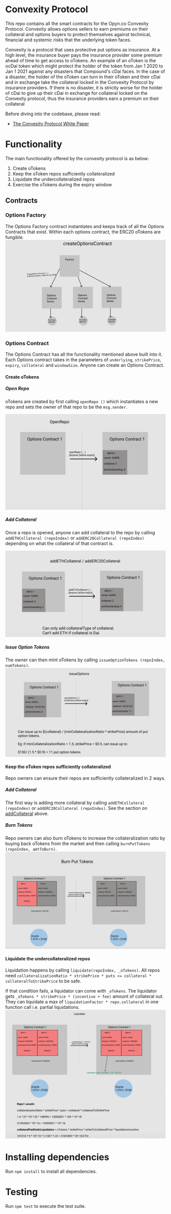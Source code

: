 # Convexity Protocol

This repo contains all the smart contracts for the Opyn.co Convexity Protocol. Convexity allows options sellers to earn premiums on their collateral and options buyers to protect themselves against technical, financial and systemic risks that the underlying token faces. 

Convexity is a protocol that uses protective put options as insurance. At a high level, the insurance buyer pays the insurance provider some premium ahead of time to get access to oTokens. An example of an oToken is the ocDai token which might protect the holder of the token from Jan 1 2020 to Jan 1 2021 against any disasters that Compound's cDai faces. In the case of a disaster, the holder of the oToken can turn in their oToken and their cDai and in exchange take the collateral locked in the Convexity Protocol by insurance providers. If there is no disaster, it is strictly worse for the holder of cDai to give up their cDai in exchange for collateral locked on the Convexity protocol, thus the insurance providers earn a premium on their collateral

Before diving into the codebase, please read: 
- [The Convexity Protocol White Paper](https://drive.google.com/file/d/1YsrGBUpZoPvFLtcwkEYkxNhogWCU772D/view)

# Functionality
The main functionality offered by the convexity protocol is as below: 
1. Create oTokens
2. Keep the oToken repos sufficiently collateralized
3. Liquidate the undercollateralized repos
4. Exercise the oTokens during the expiry window

## Contracts 
### Options Factory
The Options Factory contract instantiates and keeps track of all the Options Contracts that exist. Within each options contract, the ERC20 oTokens are fungible. 
![image info](./images/createOptions.png)
### Options Contract
The Options Contract has all the functionality mentioned above built into it. Each Options contract takes in the parameters of `underlying`, `strikePrice`, `expiry`, `collateral` and `windowSize`. Anyone can create an Options Contract. 

#### Create oTokens
##### Open Repo
oTokens are created by first calling `openRepo ()` which instantiates a new repo and sets the owner of that repo to be the `msg.sender`.

![image info](./images/openRepo.png)
##### Add Collateral
Once a repo is opened, anyone can add collateral to the repo by calling `addETHCollateral (repoIndex)`  or  `addERC20Collateral (repoIndex)` depending on what the collateral of that contract is. 

![image info](./images/addCollateral.png)
##### Issue Option Tokens
The owner can then mint oTokens by calling `issueOptionTokens (repoIndex, numTokens)`.
![image info](./images/issueOptions.png)

#### Keep the oToken repos sufficiently collateralized
Repo owners can ensure their repos are sufficiently collateralized in 2 ways.

##### Add Collateral
The first way is adding more collateral by calling `addETHCollateral (repoIndex)`  or  `addERC20Collateral (repoIndex)`. See the section on [addCollateral](#addCollateral) above.

##### Burn Tokens
Repo owners can also burn oTokens to increase the collateralization ratio by buying back oTokens from the market and then calling `burnPutTokens (repoIndex, amtToBurn)`. 
![image info](./images/burnPutTokens.png)

#### Liquidate the undercollateralized repos

Liquidation happens by calling `liquidate(repoIndex, _oTokens)`. All repos need `collateralizationRatio * strikePrice * puts <= collateral * collateralToStrikePrice` to be safe. 

If that condition fails, a liquidator can come with `_oTokens`. The liquidator gets `_oTokens * strikePrice * (incentive + fee)` amount of collateral out. They can liquidate a max of `liquidationFactor * repo.collateral` in one function call i.e. partial liquidations.
![image info](./images/liquidate.png)
# Installing dependencies

Run `npm install` to install all dependencies.

# Testing

Run `npm test` to execute the test suite.